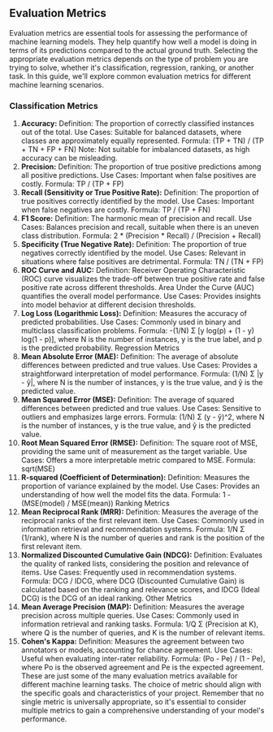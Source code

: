 ## Evaluation Metrics
Evaluation metrics are essential tools for assessing the performance of machine learning models. They help quantify how well a model is doing in terms of its predictions compared to the actual ground truth. Selecting the appropriate evaluation metrics depends on the type of problem you are trying to solve, whether it's classification, regression, ranking, or another task. In this guide, we'll explore common evaluation metrics for different machine learning scenarios.

### Classification Metrics
1. **Accuracy:**
Definition: The proportion of correctly classified instances out of the total.
Use Cases: Suitable for balanced datasets, where classes are approximately equally represented.
Formula: (TP + TN) / (TP + TN + FP + FN)
Note: Not suitable for imbalanced datasets, as high accuracy can be misleading.
2. **Precision:**
Definition: The proportion of true positive predictions among all positive predictions.
Use Cases: Important when false positives are costly.
Formula: TP / (TP + FP)
3. **Recall (Sensitivity or True Positive Rate):**
Definition: The proportion of true positives correctly identified by the model.
Use Cases: Important when false negatives are costly.
Formula: TP / (TP + FN)
4. **F1 Score:**
Definition: The harmonic mean of precision and recall.
Use Cases: Balances precision and recall, suitable when there is an uneven class distribution.
Formula: 2 * (Precision * Recall) / (Precision + Recall)
5. **Specificity (True Negative Rate):**
Definition: The proportion of true negatives correctly identified by the model.
Use Cases: Relevant in situations where false positives are detrimental.
Formula: TN / (TN + FP)
6. **ROC Curve and AUC:**
Definition: Receiver Operating Characteristic (ROC) curve visualizes the trade-off between true positive rate and false positive rate across different thresholds. Area Under the Curve (AUC) quantifies the overall model performance.
Use Cases: Provides insights into model behavior at different decision thresholds.
7. **Log Loss (Logarithmic Loss):**
Definition: Measures the accuracy of predicted probabilities.
Use Cases: Commonly used in binary and multiclass classification problems.
Formula: -(1/N) Σ [y log(p) + (1 - y) log(1 - p)], where N is the number of instances, y is the true label, and p is the predicted probability.
Regression Metrics
1. **Mean Absolute Error (MAE):**
Definition: The average of absolute differences between predicted and true values.
Use Cases: Provides a straightforward interpretation of model performance.
Formula: (1/N) Σ |y - ŷ|, where N is the number of instances, y is the true value, and ŷ is the predicted value.
2. **Mean Squared Error (MSE):**
Definition: The average of squared differences between predicted and true values.
Use Cases: Sensitive to outliers and emphasizes large errors.
Formula: (1/N) Σ (y - ŷ)^2, where N is the number of instances, y is the true value, and ŷ is the predicted value.
3. **Root Mean Squared Error (RMSE):**
Definition: The square root of MSE, providing the same unit of measurement as the target variable.
Use Cases: Offers a more interpretable metric compared to MSE.
Formula: sqrt(MSE)
4. **R-squared (Coefficient of Determination):**
Definition: Measures the proportion of variance explained by the model.
Use Cases: Provides an understanding of how well the model fits the data.
Formula: 1 - (MSE(model) / MSE(mean))
Ranking Metrics
1. **Mean Reciprocal Rank (MRR):**
Definition: Measures the average of the reciprocal ranks of the first relevant item.
Use Cases: Commonly used in information retrieval and recommendation systems.
Formula: 1/N Σ (1/rank), where N is the number of queries and rank is the position of the first relevant item.
2. **Normalized Discounted Cumulative Gain (NDCG):**
Definition: Evaluates the quality of ranked lists, considering the position and relevance of items.
Use Cases: Frequently used in recommendation systems.
Formula: DCG / IDCG, where DCG (Discounted Cumulative Gain) is calculated based on the ranking and relevance scores, and IDCG (Ideal DCG) is the DCG of an ideal ranking.
Other Metrics
1. **Mean Average Precision (MAP):**
Definition: Measures the average precision across multiple queries.
Use Cases: Commonly used in information retrieval and ranking tasks.
Formula: 1/Q Σ (Precision at K), where Q is the number of queries, and K is the number of relevant items.
2. **Cohen's Kappa:**
Definition: Measures the agreement between two annotators or models, accounting for chance agreement.
Use Cases: Useful when evaluating inter-rater reliability.
Formula: (Po - Pe) / (1 - Pe), where Po is the observed agreement and Pe is the expected agreement.
These are just some of the many evaluation metrics available for different machine learning tasks. The choice of metric should align with the specific goals and characteristics of your project. Remember that no single metric is universally appropriate, so it's essential to consider multiple metrics to gain a comprehensive understanding of your model's performance.
